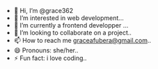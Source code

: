 - 👋 Hi, I’m @grace362
- 👀 I’m interested in web development...
- 🌱 I’m currently a frontend developper ...
- 💞️ I’m looking to collaborate on a project..
- 📫 How to reach me graceafubera@gmail.com..
- 😄 Pronouns: she/her..
- ⚡ Fun fact: i love coding..

<!---
grace362/grace362 is a ✨ special ✨ repository because its `README.md` (this file) appears on your GitHub profile.
You can click the Preview link to take a look at your changes.
--->
